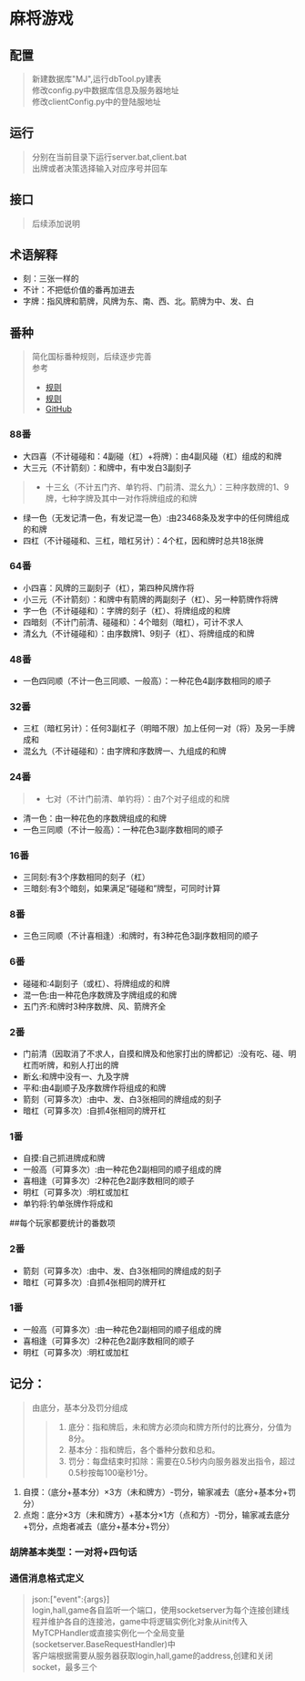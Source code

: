# 麻将游戏

## 配置
> 新建数据库"MJ",运行dbTool.py建表  
> 修改config.py中数据库信息及服务器地址  
> 修改clientConfig.py中的登陆服地址  

## 运行
> 分别在当前目录下运行server.bat,client.bat  
> 出牌或者决策选择输入对应序号并回车  
## 接口
> 后续添加说明
 
## 术语解释

* 刻：三张一样的
* 不计：不把低价值的番再加进去
* 字牌：指风牌和箭牌，风牌为东、南、西、北。箭牌为中、发、白

## 番种
> 简化国标番种规则，后续逐步完善  
> 参考
> * [规则](https://baike.baidu.com/item/中国麻将竞赛规则)
> * [规则](https://baike.baidu.com/item/国标麻将/1287558?fr=aladdin)
> * [GitHub](https://github.com/sticnarf/Mahjong#88番)

### 88番
* 大四喜（不计碰碰和：4副碰（杠）+将牌）：由4副风碰（杠）组成的和牌  
* 大三元（不计箭刻）：和牌中，有中发白3副刻子
> * 十三幺（不计五门齐、单钓将、门前清、混幺九）：三种序数牌的1、9牌，七种字牌及其中一对作将牌组成的和牌
* 绿一色（无发记清一色，有发记混一色）:由23468条及发字中的任何牌组成的和牌
* 四杠（不计碰碰和、三杠，暗杠另计）：4个杠，因和牌时总共18张牌

### 64番
* 小四喜：风牌的三副刻子（杠），第四种风牌作将
* 小三元（不计箭刻）：和牌中有箭牌的两副刻子（杠）、另一种箭牌作将牌
* 字一色（不计碰碰和）：字牌的刻子（杠）、将牌组成的和牌
* 四暗刻（不计门前清、碰碰和）：4个暗刻（暗杠），可计不求人
* 清幺九（不计碰碰和）：由序数牌1、9刻子（杠）、将牌组成的和牌

### 48番
* 一色四同顺（不计一色三同顺、一般高）：一种花色4副序数相同的顺子

### 32番
* 三杠（暗杠另计）：任何3副杠子（明暗不限）加上任何一对（将）及另一手牌成和
* 混幺九（不计碰碰和）：由字牌和序数牌一、九组成的和牌

### 24番
> * 七对（不计门前清、单钓将）：由7个对子组成的和牌
* 清一色：由一种花色的序数牌组成的和牌
* 一色三同顺（不计一般高）：一种花色3副序数相同的顺子

### 16番
* 三同刻:有3个序数相同的刻子（杠）
* 三暗刻:有3个暗刻，如果满足“碰碰和”牌型，可同时计算

### 8番
* 三色三同顺（不计喜相逢）:和牌时，有3种花色3副序数相同的顺子

### 6番
* 碰碰和:4副刻子（或杠）、将牌组成的和牌
* 混一色:由一种花色序数牌及字牌组成的和牌
* 五门齐:和牌时3种序数牌、风、箭牌齐全

### 2番
* 门前清（因取消了不求人，自摸和牌及和他家打出的牌都记）:没有吃、碰、明杠而听牌，和别人打出的牌
* 断幺:和牌中没有一、九及字牌
* 平和:由4副顺子及序数牌作将组成的和牌
* 箭刻（可算多次）:由中、发、白3张相同的牌组成的刻子
* 暗杠（可算多次）:自抓4张相同的牌开杠

### 1番
* 自摸:自己抓进牌成和牌
* 一般高（可算多次）:由一种花色2副相同的顺子组成的牌
* 喜相逢（可算多次）:2种花色2副序数相同的顺子
* 明杠（可算多次）:明杠或加杠
* 单钓将:钓单张牌作将成和

##每个玩家都要统计的番数项
### 2番
* 箭刻（可算多次）:由中、发、白3张相同的牌组成的刻子
* 暗杠（可算多次）:自抓4张相同的牌开杠
### 1番
* 一般高（可算多次）:由一种花色2副相同的顺子组成的牌
* 喜相逢（可算多次）:2种花色2副序数相同的顺子
* 明杠（可算多次）:明杠或加杠

## 记分：
> 由底分，基本分及罚分组成
>> 1. 底分：指和牌后，未和牌方必须向和牌方所付的比赛分，分值为8分。
>> 2. 基本分：指和牌后，各个番种分数和总和。
>> 3. 罚分：每盘结束时扣除：需要在0.5秒内向服务器发出指令，超过0.5秒按每100毫秒1分。

1. 自摸：（底分+基本分）×3方（未和牌方）-罚分，输家减去（底分+基本分+罚分）
2. 点炮：底分×3方（未和牌方）+基本分×1方（点和方）-罚分，输家减去底分+罚分，点炮者减去（底分+基本分+罚分）
 
### 胡牌基本类型：一对将+四句话

### 通信消息格式定义
> json:["event":{args}]  
> login,hall,game各自监听一个端口，使用socketserver为每个连接创建线程并维护各自的连接池，game中将逻辑实例化对象从init传入MyTCPHandler或直接实例化一个全局变量(socketserver.BaseRequestHandler)中  
> 客户端根据需要从服务器获取login,hall,game的address,创建和关闭socket，最多三个  